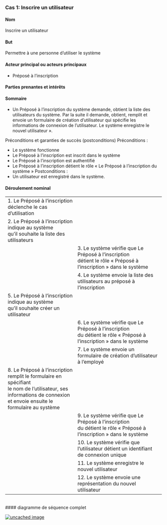 ### Cas 1: Inscrire un utilisateur

#### Nom

Inscrire un utilisateur

#### But

Permettre à une personne d’utiliser le système

#### Acteur principal ou acteurs principaux

* Préposé à l’inscription

#### Parties prenantes et intérêts

#### Sommaire

* Un Préposé à l’inscription du système demande, obtient la liste des utilisateurs du système. Par la suite il demande, obtient, remplit et envoie un formulaire de création d’utilisateur qui spécifie les informations de connexion de l’utilisateur. Le système enregistre le nouvel utilisateur ».

Préconditions et garanties de succès (postconditions)
Préconditions :

* Le système fonctionne
* Le Préposé à l’inscription est inscrit dans le système
* Le Préposé à l’inscription est authentifié
* Le Préposé à l’inscription détient le rôle « Le Préposé à l’inscription du système »
Postconditions :
* Un utilisateur est enregistré dans le système.

#### Déroulement nominal

|  |  |
| --- | --- |
| 1\. Le Préposé à l’inscription déclenche le cas d’utilisation |  |
| 2\. Le Préposé à l’inscription indique au système<br>qu’il souhaite la liste des utilisateurs |  |
|  | 3.	Le système vérifie que Le Préposé à l’inscription<br>détient le rôle « Préposé à l’inscription » dans le système |
|  | 4.	Le système envoie la liste des utilisateurs au préposé à l’inscription |
| 5\. Le Préposé à l’inscription indique au système<br>qu’il souhaite créer un utilisateur |  |
|  | 6.	Le système vérifie que Le Préposé à l’inscription<br>du détient le rôle « Préposé à l’inscription » dans le système |
|  | 7.	Le système envoie un formulaire de création d’utilisateur à l’employé |
| 8\. Le Préposé à l’inscription remplit le formulaire en spécifiant<br>le nom de l’utilisateur, ses informations de connexion<br>et envoie ensuite le formulaire au système |  |
|  | 9.	Le système vérifie que Le Préposé à l’inscription<br>du détient le rôle « Préposé à l’inscription » dans le système |
|  | 10\. Le système vérifie que l’utilisateur détient un identifiant de connexion unique |
|  | 11\. Le système enregistre le nouvel utilisateur |
|  | 12\. Le système envoie une représentation du nouvel utilisateur |
<br>
#### diagramme de séquence complet

[![uncached image](http://www.plantuml.com/plantuml/proxy?cache=no&src=https://raw.githubusercontent.com/pierrelucueisd/testUml/master/usercases/uc1/diagram2.md)](diagram2.md "voir le diagramme")